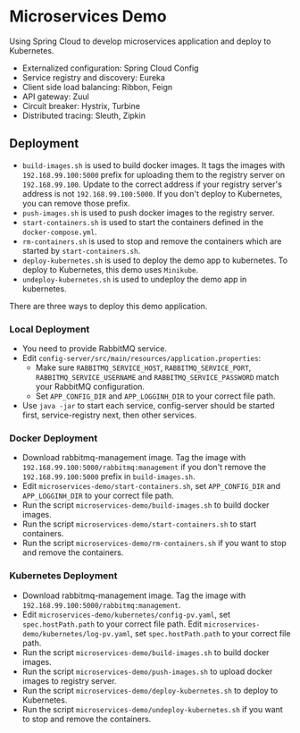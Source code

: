 # Microservices Demo
Using Spring Cloud to develop microservices application and deploy to Kubernetes.

* Externalized configuration: Spring Cloud Config
* Service registry and discovery: Eureka
* Client side load balancing: Ribbon, Feign
* API gateway: Zuul
* Circuit breaker: Hystrix, Turbine
* Distributed tracing: Sleuth, Zipkin

## Deployment
* `build-images.sh` is used to build docker images.
  It tags the images with `192.168.99.100:5000` prefix for uploading them to the registry server on `192.168.99.100`.
  Update to the correct address if your registry server's address is not `192.168.99.100:5000`.
  If you don't deploy to Kubernetes, you can remove those prefix.
* `push-images.sh` is used to push docker images to the registry server.
* `start-containers.sh` is used to start the containers defined in the `docker-compose.yml`.
* `rm-containers.sh` is used to stop and remove the containers which are started by `start-containers.sh`.
* `deploy-kubernetes.sh` is used to deploy the demo app to kubernetes.
  To deploy to Kubernetes, this demo uses `Minikube`.
* `undeploy-kubernetes.sh` is used to undeploy the demo app in kubernetes.

There are three ways to deploy this demo application.
### Local Deployment
* You need to provide RabbitMQ service.
* Edit `config-server/src/main/resources/application.properties`:
  * Make sure `RABBITMQ_SERVICE_HOST`, `RABBITMQ_SERVICE_PORT`, `RABBITMQ_SERVICE_USERNAME` and  `RABBITMQ_SERVICE_PASSWORD`
    match your RabbitMQ configuration.
  * Set `APP_CONFIG_DIR` and `APP_LOGGINH_DIR` to your correct file path.
* Use `java -jar` to start each service, config-server should be started first, service-registry next, then other services.

### Docker Deployment
* Download rabbitmq-management image.
  Tag the image with `192.168.99.100:5000/rabbitmq:management` if you don't remove the `192.168.99.100:5000` prefix in `build-images.sh`.
* Edit `microservices-demo/start-containers.sh`, set `APP_CONFIG_DIR` and `APP_LOGGINH_DIR` to your correct file path.
* Run the script `microservices-demo/build-images.sh` to build docker images.
* Run the script `microservices-demo/start-containers.sh` to start containers.
* Run the script `microservices-demo/rm-containers.sh` if you want to stop and remove the containers.

### Kubernetes Deployment
* Download rabbitmq-management image.
  Tag the image with `192.168.99.100:5000/rabbitmq:management`.
* Edit `microservices-demo/kubernetes/config-pv.yaml`, set `spec.hostPath.path` to your correct file path.
  Edit `microservices-demo/kubernetes/log-pv.yaml`, set `spec.hostPath.path` to your correct file path.
* Run the script `microservices-demo/build-images.sh` to build docker images.
* Run the script `microservices-demo/push-images.sh` to upload docker images to registry server.
* Run the script `microservices-demo/deploy-kubernetes.sh` to deploy to Kubernetes.
* Run the script `microservices-demo/undeploy-kubernetes.sh` if you want to stop and remove the containers.
